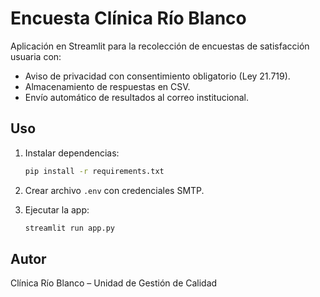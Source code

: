 # Encuesta Clínica Río Blanco

Aplicación en Streamlit para la recolección de encuestas de satisfacción usuaria con:

- Aviso de privacidad con consentimiento obligatorio (Ley 21.719).
- Almacenamiento de respuestas en CSV.
- Envío automático de resultados al correo institucional.

## Uso

1. Instalar dependencias:
   ```bash
   pip install -r requirements.txt
   ```

2. Crear archivo `.env` con credenciales SMTP.

3. Ejecutar la app:
   ```bash
   streamlit run app.py
   ```

## Autor
Clínica Río Blanco – Unidad de Gestión de Calidad
